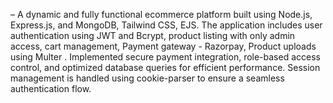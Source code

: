 – A dynamic and fully functional ecommerce platform built using Node.js,
Express.js, and MongoDB, Tailwind CSS, EJS. The application includes user authentication using JWT and Bcrypt,
product listing with only admin access, cart management, Payment gateway - Razorpay, Product uploads using Multer
. Implemented secure payment integration, role-based access control, and optimized database queries for efficient
performance. Session management is handled using cookie-parser to ensure a seamless authentication flow.
